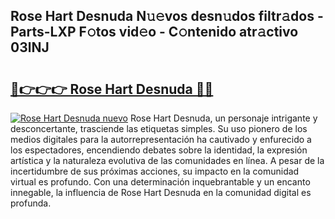 ## Rose Hart Desnuda N𝚞𝚎vos desn𝚞dos filtr𝚊dos - Parts-LXP F𝚘tos vid𝚎o - C𝚘ntenido atr𝚊ctivo 03lNJ

# <h2><a href="http://mb8zic.tromn.icu/?c=Rose+Hart+Desnuda">🔗👉👉👉 Rose Hart Desnuda 🔗🔗</a></h2>

[![Rose Hart Desnuda nuevo](https://i.imgur.com/pEAQMta.gif)](http://mb8zic.tromn.icu/?c=Rose+Hart+Desnuda)
Rose Hart Desnuda, un personaje intrigante y desconcertante, trasciende las etiquetas simples. Su uso pionero de los medios digitales para la autorrepresentación ha cautivado y enfurecido a los espectadores, encendiendo debates sobre la identidad, la expresión artística y la naturaleza evolutiva de las comunidades en línea. A pesar de la incertidumbre de sus próximas acciones, su impacto en la comunidad virtual es profundo. Con una determinación inquebrantable y un encanto innegable, la influencia de Rose Hart Desnuda en la comunidad digital es profunda.
